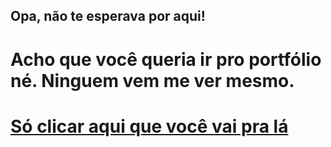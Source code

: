 ## Opa, não te esperava por aqui!

# Acho que você queria ir pro portfólio né. Ninguem vem me ver mesmo.



# <a href="https://levi-manoel.github.io/levi-manoel/">Só clicar aqui que você vai pra lá</a>
